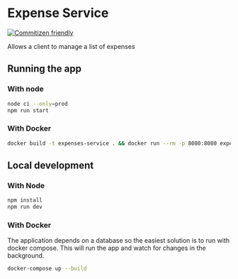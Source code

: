 # Expense Service

[![Commitizen friendly](https://img.shields.io/badge/commitizen-friendly-brightgreen.svg)](http://commitizen.github.io/cz-cli/)

Allows a client to manage a list of expenses

## Running the app

### With node

```sh
node ci --only=prod
npm run start
```

### With Docker

```sh
docker build -t expenses-service . && docker run --rm -p 8080:8080 expenses-service
```

## Local development

### With Node

```sh
npm install
npm run dev
```

### With Docker 

The application depends on a database so the easiest solution is to run with docker compose. This will run the app and watch for changes in the
 background. 

```sh
docker-compose up --build
```
